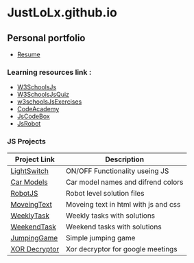 # JustLoLx.github.io

## Personal portfolio
- [Resume](https://justlolx.github.io/Resume/#readme)


### Learning resources link : 

- [W3SchoolsJs](https://www.w3schools.com/js)
- [W3SchoolsJsQuiz](https://www.w3schools.com/quiztest/quiztest.asp?qtest=JS)
- [w3schoolsJsExercises](https://www.w3schools.com/js/exercise_js.asp?filename=exercise_js_variables1)
- [CodeAcademy](https://www.codecademy.com/learn)
- [JsCodeBox](https://jscodebox.com/)
- [JsRobot](https://lab.reaal.me/jsrobot)

### JS Projects	

|Project Link | Description |
| ----------- | ----------- |
| [LightSwitch](https://justlolx.github.io/LightSwitch/index.html)|ON/OFF Functionality useing JS|
| [Car Models](https://justlolx.github.io/CarModels/index.html)|Car model names and difrend colors|
| [RobotJS](https://JustLoLx.github.io/RobotJs/index.html)|Robot level solution files |
| [MoveingText](https://justlolx.github.io/MoveingText/)|Moveing text in html with js and css|
| [WeeklyTask](https://justlolx.github.io/WeeklyTask/)|Weekly tasks with solutions|
| [WeekendTask](https://justlolx.github.io/WeekendTask/)|Weekend tasks with solutions|
| [JumpingGame](https://justlolx.github.io/JumpingGame/)|Simple jumping game|
| [XOR Decryptor](https://justlolx.github.io/XORDecryptor/)|Xor decryptor for google meetings|
